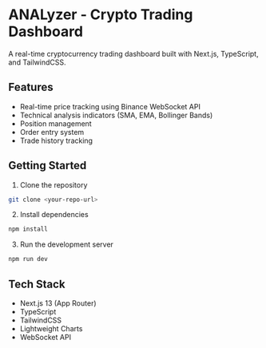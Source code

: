 # ANALyzer - Crypto Trading Dashboard

A real-time cryptocurrency trading dashboard built with Next.js, TypeScript, and TailwindCSS.

## Features

- Real-time price tracking using Binance WebSocket API
- Technical analysis indicators (SMA, EMA, Bollinger Bands)
- Position management
- Order entry system
- Trade history tracking

## Getting Started

1. Clone the repository
```bash
git clone <your-repo-url>
```

2. Install dependencies
```bash
npm install
```

3. Run the development server
```bash
npm run dev
```

## Tech Stack

- Next.js 13 (App Router)
- TypeScript
- TailwindCSS
- Lightweight Charts
- WebSocket API
